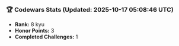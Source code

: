 ### 🏆 Codewars Stats (Updated: 2025-10-17 05:08:46 UTC)

- **Rank:** 8 kyu
- **Honor Points:** 3
- **Completed Challenges:** 1
